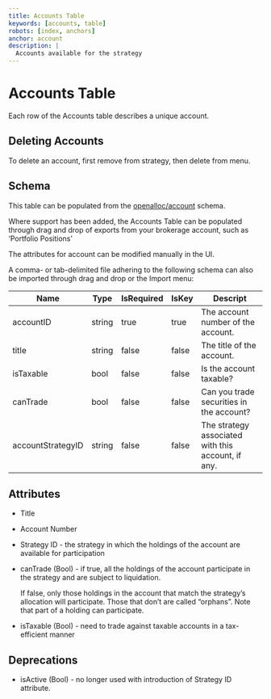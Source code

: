 ```yaml
---
title: Accounts Table
keywords: [accounts, table]
robots: [index, anchors]
anchor: account
description: |
  Accounts available for the strategy
---
```


# Accounts Table

Each row of the Accounts table describes a unique account.

## Deleting Accounts

To delete an account, first remove from strategy, then delete from menu.

## Schema

This table can be populated from the [openalloc/account](https://github.com/open-portfolio/AllocData#maccount) schema.

Where support has been added, the Accounts Table can be populated through
drag and drop of exports from your brokerage account, such as ‘Portfolio
Positions’

The attributes for account can be modified manually in the UI.

A comma- or tab-delimited file adhering to the following schema can also be imported through
drag and drop or the Import menu:

| Name | Type | IsRequired | IsKey | Descript |
| ---- | ---- | ---------- | ----- | -------- |
| accountID | string | true | true | The account number of the account. |
| title | string | false | false | The title of the account. |
| isTaxable | bool | false | false | Is the account taxable? |
| canTrade | bool | false | false | Can you trade securities in the account? |
| accountStrategyID | string | false | false | The strategy associated with this account, if any. |

## Attributes

* Title

* Account Number

* Strategy ID - the strategy in which the holdings of the account are available for participation

* canTrade (Bool) - if true, all the holdings of the account participate
  in the strategy and are subject to liquidation. 
  
  If false, only those holdings in the account that match the strategy’s
  allocation will participate. Those that don’t are called “orphans”. Note
  that part of a holding can participate.

* isTaxable (Bool) - need to trade against taxable accounts in
  a tax-efficient manner

## Deprecations

* isActive (Bool) - no longer used with introduction of Strategy ID attribute.

